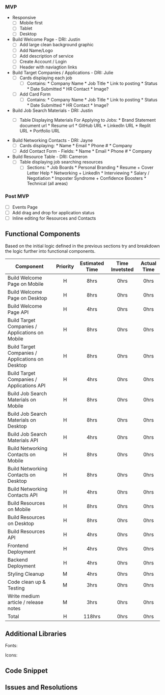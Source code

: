 ### MVP
- Responsive
  - [ ] Mobile first
  - [ ] Tablet
  - [ ] Desktop
  
- Build Welcome Page - DRI: Justin 
	- [ ] Add large clean background graphic
	- [ ] Add Name/Logo
	- [ ] Add description of service
  - [ ] Create Account / Login 
  - [ ] Header with naviagtion links
	
- Build Target Companies / Applications - DRI: Julie
	- [ ] Cards displaying each job
        - [ ] Contains:
                * Company Name 
                * Job Title 
                * Link to posting
                * Status
                * Date Submitted
                * HR Contact
                * Image?
	- [ ] Add Card Form
	    - [ ] Contains:
                * Company Name 
                * Job Title 
                * Link to posting
                * Status
                * Date Submitted
                * HR Contact
                * Image? 

- Build Job Search Materials - DRI: Justin 
	- [ ] Table Displaying Materials For Applying to Jobs:
                * Brand Statement document url
                * Resume url
                * GitHub URL
                * LinkedIn URL
                * Replit URL
                * Portfolio URL
  

- Build Networking Contacts - DRI: Jayne
	- [ ] Cards displaying:
                * Name
                * Email
                * Phone #
                * Company
  - [ ] Add Contact Form
          - Fields: 
              * Name
              * Email
              * Phone #
              * Company

- Build Resource Table - DRI: Cameron
	- [ ] Table displaying job searching resources
        - [ ] Sections:
              * Job Boards
              * Personal Branding
              * Resume + Cover Letter Help
              * Networking + LinkedIn
              * Interviewing
              * Salary / Negotiation
              * Imposter Syndrome + Confidence Boosters
              * Technical (all areas)
  
### Post MVP
- [ ] Events Page
- [ ] Add drag and drop for application status
- [ ] Inline editing for Resources and Contacts

## Functional Components
Based on the initial logic defined in the previous sections try and breakdown the logic further into functional components.

| Component | Priority | Estimated Time | Time Invetsted | Actual Time |
| --- | :---: |  :---: | :---: | :---: |
| Build Welcome Page on Mobile | H | 8hrs| 0hrs | 0hrs |
| Build Welcome Page on Desktop | H | 8hrs| 0hrs | 0hrs |
| Build Welcome Page API | H | 4hrs| 0hrs | 0hrs |
| Build Target Companies / Applications on Mobile | H | 8hrs| 0hrs | 0hrs |
| Build Target Companies / Applications on Desktop | H | 8hrs| 0hrs | 0hrs |
| Build Target Companies / Applications API | H | 4hrs| 0hrs | 0hrs |
| Build Job Search Materials on Mobile | H | 8hrs| 0hrs | 0hrs |
| Build Job Search Materials on Desktop | H | 8hrs| 0hrs | 0hrs |
| Build Job Search Materials API | H | 4hrs| 0hrs | 0hrs |
| Build Networking Contacts on Mobile | H | 8hrs| 0hrs | 0hrs |
| Build Networking Contacts on Desktop | H | 8hrs| 0hrs | 0hrs |
| Build Networking Contacts API | H | 4hrs| 0hrs | 0hrs |
| Build Resources on Mobile | H | 8hrs| 0hrs | 0hrs |
| Build Resources on Desktop | H | 8hrs| 0hrs | 0hrs |
| Build Resources API | H | 4hrs| 0hrs | 0hrs |
| Frontend Deployment | H | 4hrs | 0hrs | 0hrs |
| Backend Deployment | H | 4hrs | 0hrs | 0hrs |
| Styling Cleanup | M | 4hrs | 0hrs | 0hrs |
| Code clean up & Testing | M | 3hrs | 0hrs | 0hrs |
| Write medium article / release notes | M | 3hrs | 0hrs | 0hrs |
| Total | H | 118hrs| 0hrs | 0hrs |


## Additional Libraries ##
Fonts:

Icons:

## Code Snippet

## Issues and Resolutions
